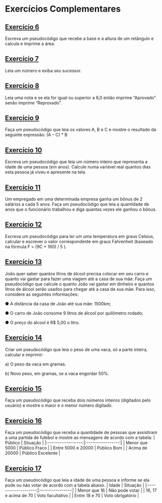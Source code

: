 # Exercícios Complementares

## [Exercício 6](./exercicio_06.por)
Escreva um pseudocódigo que recebe a base e a altura de um retângulo e calcula e imprime a área.

## [Exercício 7](./exercicio_07.por)
Leia um número e exiba seu sucessor.

## [Exercício 8](./exercicio_08.por)
Leia uma nota e se ela for igual ou superior a 6,0 então imprime “Aprovado” senão imprime “Reprovado”.

## [Exercício 9](./exercicio_09.por)
Faça um pseudocódigo que leia os valores A, B e C e mostre o resultado da seguinte expressão: (A – C) * B

## [Exercício 10](./exercicio_10.por)
Escreva um pseudocódigo que leia um número inteiro que representa a idade de uma pessoa (em anos). Calcule numa variável real quantos dias esta pessoa já viveu e apresente na tela.

## [Exercício 11](./exercicio_11.por)
Um empregado em uma determinada empresa ganha um bônus de 2 salários a cada 5 anos. Faça um pseudocódigo que leia a quantidade de anos que o funcionário trabalhou e diga quantas vezes ele ganhou o bônus.

## [Exercício 12](./exercicio_12.por)
Escreva um pseudocódigo para ler um uma temperatura em graus Celsius, calcular e escrever o valor correspondente em graus Fahrenheit (baseado na fórmula F = (9C + 160) / 5 ).

## [Exercício 13](./exercicio_13.por)
João quer saber quantos litros de álcool precisa colocar em seu carro e quanto vai gastar para fazer uma viagem até a casa de sua mãe. Faça um pseudocódigo que calcule o quanto João vai gastar em dinheiro e quantos litros de álcool serão usados para chegar até a casa de sua mãe. Para isso, considere as seguintes informações:

● A distância da casa de João até sua mãe: 1500km;

● O carro de João consome 9 litros de álcool por quilômetro rodado;

● O preço do álcool é R$ 5,00 o litro.

## [Exercício 14](./exercicio_14.por)
Criar um pseudocódigo que leia o peso de uma vaca, só a parte inteira, calcular e imprimir:

a) O peso da vaca em gramas.

b) Novo peso, em gramas, se a vaca engordar 50%.

## [Exercício 15](./exercicio_15.por)
Faça um pseudocódigo que receba dois números inteiros (digitados pelo usuário) e mostre o maior e o menor número digitado.

## [Exercício 16](./exercicio_16.por)
Faça um pseudocódigo que receba a quantidade de pessoas que assistiram a uma partida de futebol e mostre as mensagens de acordo com a tabela:
|       Público      |      Situação     |
|:------------------:|:-----------------:|
| Menor que 5000     | Público Fraco     |
| Entre 5000 e 20000 | Público Bom       |
| Acima de 20000     | Público Excelente |

## [Exercício 17](./exercicio_17.por)
Faça um pseudocódigo que leia a idade de uma pessoa e informe se ela pode ou não votar de acordo com a tabela abaixo.
|         Idade        |     Situação     |
|:--------------------:|:----------------:|
| Menor que 16         | Não pode votar   |
| 16, 17 e acima de 70 | Voto facultativo |
| Entre 18 e 70        | Voto obrigatório |
